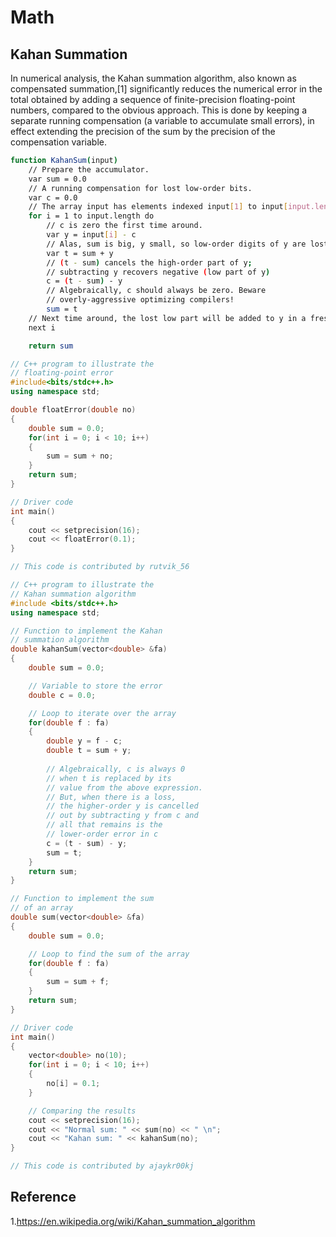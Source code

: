 # Math 

## Kahan Summation 

In numerical analysis, the Kahan summation algorithm, also known as compensated summation,[1] significantly reduces the numerical error in the total obtained by adding a sequence of finite-precision floating-point numbers, compared to the obvious approach. This is done by keeping a separate running compensation (a variable to accumulate small errors), in effect extending the precision of the sum by the precision of the compensation variable.


```bash
function KahanSum(input)
    // Prepare the accumulator.
    var sum = 0.0
    // A running compensation for lost low-order bits.
    var c = 0.0
    // The array input has elements indexed input[1] to input[input.length].
    for i = 1 to input.length do
        // c is zero the first time around.
        var y = input[i] - c
        // Alas, sum is big, y small, so low-order digits of y are lost.         
        var t = sum + y
        // (t - sum) cancels the high-order part of y;
        // subtracting y recovers negative (low part of y)
        c = (t - sum) - y
        // Algebraically, c should always be zero. Beware
        // overly-aggressive optimizing compilers!
        sum = t
    // Next time around, the lost low part will be added to y in a fresh attempt.
    next i

    return sum

```
```cpp
// C++ program to illustrate the
// floating-point error
#include<bits/stdc++.h>
using namespace std;

double floatError(double no) 
{ 
	double sum = 0.0; 
	for(int i = 0; i < 10; i++) 
	{ 
		sum = sum + no; 
	} 
	return sum; 
} 

// Driver code
int main()
{
	cout << setprecision(16);
	cout << floatError(0.1);
}

// This code is contributed by rutvik_56

```

```cpp
// C++ program to illustrate the
// Kahan summation algorithm 
#include <bits/stdc++.h> 
using namespace std; 

// Function to implement the Kahan
// summation algorithm
double kahanSum(vector<double> &fa)
{
	double sum = 0.0;

	// Variable to store the error
	double c = 0.0;

	// Loop to iterate over the array
	for(double f : fa) 
	{
		double y = f - c;
		double t = sum + y; 
		
		// Algebraically, c is always 0
		// when t is replaced by its
		// value from the above expression.
		// But, when there is a loss,
		// the higher-order y is cancelled
		// out by subtracting y from c and
		// all that remains is the
		// lower-order error in c
		c = (t - sum) - y; 
		sum = t;
	}
	return sum;
}

// Function to implement the sum
// of an array
double sum(vector<double> &fa)
{
	double sum = 0.0;

	// Loop to find the sum of the array
	for(double f : fa) 
	{
		sum = sum + f;
	} 
	return sum;
} 

// Driver code 
int main() 
{ 
	vector<double> no(10);
	for(int i = 0; i < 10; i++)
	{
		no[i] = 0.1;
	}

	// Comparing the results
	cout << setprecision(16);
	cout << "Normal sum: " << sum(no) << " \n";
	cout << "Kahan sum: " << kahanSum(no);	 
} 

// This code is contributed by ajaykr00kj

```

## Reference
1.<https://en.wikipedia.org/wiki/Kahan_summation_algorithm>